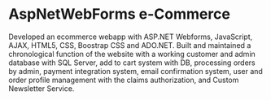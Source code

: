 # AspNetWebForms e-Commerce

Developed an ecommerce webapp with ASP.NET Webforms, JavaScript, AJAX, HTML5, CSS, Boostrap CSS and ADO.NET. Built and maintained a chronological function of the website with a working customer and admin database with SQL Server, add to cart system with DB, processing orders by admin, payment integration system, email confirmation system, user and order profile management with the claims authorization, and Custom Newsletter Service.
